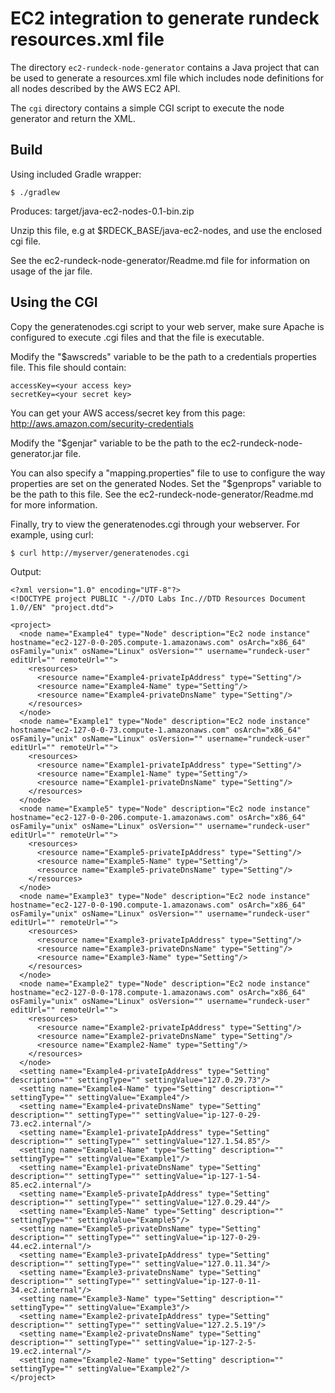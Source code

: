 EC2 integration to generate rundeck resources.xml file
============

The directory `ec2-rundeck-node-generator` contains a Java project that can be used to generate a resources.xml file which includes node definitions for all nodes described by the AWS EC2 API.

The `cgi` directory contains a simple CGI script to execute the node generator and return the XML.

Build
----

Using included Gradle wrapper:

    $ ./gradlew
    
Produces: target/java-ec2-nodes-0.1-bin.zip

Unzip this file, e.g at $RDECK_BASE/java-ec2-nodes, and use the enclosed cgi file.

See the ec2-rundeck-node-generator/Readme.md file for information on usage of the jar file.

Using the CGI
----------

Copy the generatenodes.cgi script to your web server, make sure Apache is configured to execute .cgi files and that the file is executable.

Modify the "$awscreds" variable to be the path to a credentials properties file.  This file should contain:

    accessKey=<your access key>
    secretKey=<your secret key>

You can get your AWS access/secret key from this page: <http://aws.amazon.com/security-credentials>

Modify the "$genjar" variable to be the path to the ec2-rundeck-node-generator.jar file.

You can also specify a "mapping.properties" file to use to configure the way properties are set on the generated Nodes.  Set the "$genprops" variable to be the path to this file.  See the ec2-rundeck-node-generator/Readme.md for more information.

Finally, try to view the generatenodes.cgi through your webserver.  For example, using curl:

    $ curl http://myserver/generatenodes.cgi

Output:

    <?xml version="1.0" encoding="UTF-8"?>
    <!DOCTYPE project PUBLIC "-//DTO Labs Inc.//DTD Resources Document 1.0//EN" "project.dtd">

    <project>
      <node name="Example4" type="Node" description="Ec2 node instance" hostname="ec2-127-0-0-205.compute-1.amazonaws.com" osArch="x86_64" osFamily="unix" osName="Linux" osVersion="" username="rundeck-user" editUrl="" remoteUrl="">
        <resources>
          <resource name="Example4-privateIpAddress" type="Setting"/>
          <resource name="Example4-Name" type="Setting"/>
          <resource name="Example4-privateDnsName" type="Setting"/>
        </resources>
      </node>
      <node name="Example1" type="Node" description="Ec2 node instance" hostname="ec2-127-0-0-73.compute-1.amazonaws.com" osArch="x86_64" osFamily="unix" osName="Linux" osVersion="" username="rundeck-user" editUrl="" remoteUrl="">
        <resources>
          <resource name="Example1-privateIpAddress" type="Setting"/>
          <resource name="Example1-Name" type="Setting"/>
          <resource name="Example1-privateDnsName" type="Setting"/>
        </resources>
      </node>
      <node name="Example5" type="Node" description="Ec2 node instance" hostname="ec2-127-0-0-206.compute-1.amazonaws.com" osArch="x86_64" osFamily="unix" osName="Linux" osVersion="" username="rundeck-user" editUrl="" remoteUrl="">
        <resources>
          <resource name="Example5-privateIpAddress" type="Setting"/>
          <resource name="Example5-Name" type="Setting"/>
          <resource name="Example5-privateDnsName" type="Setting"/>
        </resources>
      </node>
      <node name="Example3" type="Node" description="Ec2 node instance" hostname="ec2-127-0-0-190.compute-1.amazonaws.com" osArch="x86_64" osFamily="unix" osName="Linux" osVersion="" username="rundeck-user" editUrl="" remoteUrl="">
        <resources>
          <resource name="Example3-privateIpAddress" type="Setting"/>
          <resource name="Example3-privateDnsName" type="Setting"/>
          <resource name="Example3-Name" type="Setting"/>
        </resources>
      </node>
      <node name="Example2" type="Node" description="Ec2 node instance" hostname="ec2-127-0-0-178.compute-1.amazonaws.com" osArch="x86_64" osFamily="unix" osName="Linux" osVersion="" username="rundeck-user" editUrl="" remoteUrl="">
        <resources>
          <resource name="Example2-privateIpAddress" type="Setting"/>
          <resource name="Example2-privateDnsName" type="Setting"/>
          <resource name="Example2-Name" type="Setting"/>
        </resources>
      </node>
      <setting name="Example4-privateIpAddress" type="Setting" description="" settingType="" settingValue="127.0.29.73"/>
      <setting name="Example4-Name" type="Setting" description="" settingType="" settingValue="Example4"/>
      <setting name="Example4-privateDnsName" type="Setting" description="" settingType="" settingValue="ip-127-0-29-73.ec2.internal"/>
      <setting name="Example1-privateIpAddress" type="Setting" description="" settingType="" settingValue="127.1.54.85"/>
      <setting name="Example1-Name" type="Setting" description="" settingType="" settingValue="Example1"/>
      <setting name="Example1-privateDnsName" type="Setting" description="" settingType="" settingValue="ip-127-1-54-85.ec2.internal"/>
      <setting name="Example5-privateIpAddress" type="Setting" description="" settingType="" settingValue="127.0.29.44"/>
      <setting name="Example5-Name" type="Setting" description="" settingType="" settingValue="Example5"/>
      <setting name="Example5-privateDnsName" type="Setting" description="" settingType="" settingValue="ip-127-0-29-44.ec2.internal"/>
      <setting name="Example3-privateIpAddress" type="Setting" description="" settingType="" settingValue="127.0.11.34"/>
      <setting name="Example3-privateDnsName" type="Setting" description="" settingType="" settingValue="ip-127-0-11-34.ec2.internal"/>
      <setting name="Example3-Name" type="Setting" description="" settingType="" settingValue="Example3"/>
      <setting name="Example2-privateIpAddress" type="Setting" description="" settingType="" settingValue="127.2.5.19"/>
      <setting name="Example2-privateDnsName" type="Setting" description="" settingType="" settingValue="ip-127-2-5-19.ec2.internal"/>
      <setting name="Example2-Name" type="Setting" description="" settingType="" settingValue="Example2"/>
    </project>
